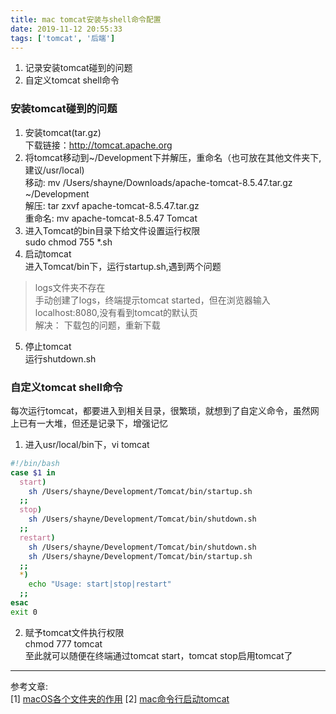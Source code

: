 ```yaml
---
title: mac tomcat安装与shell命令配置
date: 2019-11-12 20:55:33
tags: ['tomcat', '后端']
---
```

1. 记录安装tomcat碰到的问题
2. 自定义tomcat shell命令   

<!-- more -->
### 安装tomcat碰到的问题
1. 安装tomcat(tar.gz)   
下载链接：http://tomcat.apache.org   
2. 将tomcat移动到~/Development下并解压，重命名（也可放在其他文件夹下,建议/usr/local)   
移动: mv /Users/shayne/Downloads/apache-tomcat-8.5.47.tar.gz ~/Development   
解压: tar zxvf apache-tomcat-8.5.47.tar.gz   
重命名: mv apache-tomcat-8.5.47 Tomcat
3. 进入Tomcat的bin目录下给文件设置运行权限   
sudo chmod 755 *.sh   
4. 启动tomcat   
进入Tomcat/bin下，运行startup.sh,遇到两个问题
> logs文件夹不存在   
  手动创建了logs，终端提示tomcat started，但在浏览器输入localhost:8080,没有看到tomcat的默认页   
  解决： 下载包的问题，重新下载
5. 停止tomcat   
运行shutdown.sh

### 自定义tomcat shell命令
每次运行tomcat，都要进入到相关目录，很繁琐，就想到了自定义命令，虽然网上已有一大堆，但还是记录下，增强记忆   
1. 进入usr/local/bin下，vi tomcat
``` bash
#!/bin/bash
case $1 in
  start)
    sh /Users/shayne/Development/Tomcat/bin/startup.sh
  ;;
  stop)
    sh /Users/shayne/Development/Tomcat/bin/shutdown.sh
  ;;
  restart)
    sh /Users/shayne/Development/Tomcat/bin/shutdown.sh
    sh /Users/shayne/Development/Tomcat/bin/startup.sh
  ;;
  *)
    echo "Usage: start|stop|restart"
  ;;
esac
exit 0
```
2. 赋予tomcat文件执行权限   
chmod 777 tomcat   
至此就可以随便在终端通过tomcat start，tomcat stop启用tomcat了
----
参考文章:   
[1] [macOS各个文件夹的作用](https://www.jianshu.com/p/0c08f2c7748d)
[2] [mac命令行启动tomcat](https://www.jianshu.com/p/37e857c5006d)